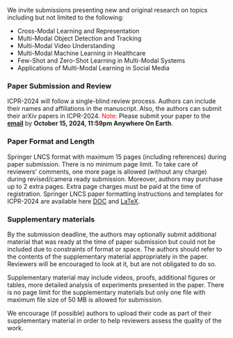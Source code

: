 We invite submissions presenting new and original research on topics including but not limited to the following:

   - Cross-Modal Learning and Representation
   - Multi-Modal Object Detection and Tracking
   - Multi-Modal Video Understanding
   - Multi-Modal Machine Learning in Healthcare
   - Few-Shot and Zero-Shot Learning in Multi-Modal Systems
   - Applications of Multi-Modal Learning in Social Media

### Paper Submission and Review
ICPR-2024 will follow a single-blind review process. Authors can include their names and affiliations in the manuscript. Also, the authors can submit their arXiv papers in ICPR-2024. <span style="color:red;">Note</span>: Please submit your paper to the [**email**](mailto:xuefeng.zhu@jiangnan.edu.cn) by **October 15, 2024, 11:59pm Anywhere On Earth**. 
### Paper Format and Length
Springer LNCS format with maximum 15 pages (including references) during paper submission. There is no minimum page limit. To take care of reviewers' comments, one more page is allowed (without any charge) during revised/camera ready submission. Moreover, authors may purchase up to 2 extra pages. Extra page charges must be paid at the time of registration.
Springer LNCS paper formatting instructions and templates for ICPR-2024 are available here [DOC](https://icpr2024.org/pdf/ICPR_2024_DOC_Templates.zip) and [LaTeX](https://icpr2024.org/pdf/ICPR_2024_LaTeX_Templates.zip).
### Supplementary materials
By the submission deadline, the authors may optionally submit additional material that was ready at the time of paper submission but could not be included due to constraints of format or space. The authors should refer to the contents of the supplementary material appropriately in the paper. Reviewers will be encouraged to look at it, but are not obligated to do so.

Supplementary material may include videos, proofs, additional figures or tables, more detailed analysis of experiments presented in the paper. There is no page limit for the supplementary materials but only one file with maximum file size of 50 MB is allowed for submission.

We encourage (if possible) authors to upload their code as part of their supplementary material in order to help reviewers assess the quality of the work.
